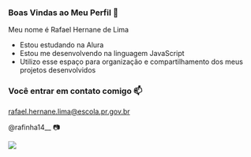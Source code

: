 ### Boas Vindas ao Meu Perfil 💛

Meu nome é Rafael Hernane de Lima

- Estou estudando na Alura
- Estou me desenvolvendo na linguagem JavaScript
- Utilizo esse espaço para organização e compartilhamento dos meus projetos desenvolvidos

### Você entrar em contato comigo 📫

rafael.hernane.lima@escola.pr.gov.br

@rafinha14__ 📷

![](https://media.tenor.com/i4KsDhmhaZsAAAAC/real-madrid-bellingham.gif)

![]()
